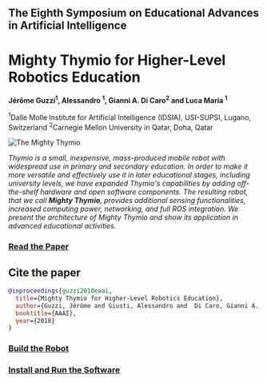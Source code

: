 ## The Eighth Symposium on Educational Advances in Artificial Intelligence

# Mighty Thymio for Higher-Level Robotics Education


<b>Jérôme Guzzi<sup>1</sup>, Alessandro <sup>1</sup>, Gianni A. Di Caro<sup>2</sup> and Luca Maria <sup>1</sup></b>


<sup>1</sup>Dalle Molle Institute for Artificial Intelligence (IDSIA), USI-SUPSI, Lugano, Switzerland
<sup>2</sup>Carnegie Mellon University in Qatar, Doha, Qatar

![The Mighty Thymio](https://raw.githubusercontent.com/jeguzzi/mighty-thymio/master/mighty_thymio.png)

<i>
Thymio is a small, inexpensive, mass-produced mobile robot with widespread use in primary and secondary education. In order to make it more versatile and effectively use it in later educational stages, including university levels, we
have expanded Thymio's capabilities by adding off-the-shelf hardware and open software components. The resulting robot, that we call <b>Mighty Thymio</b>, provides additional sensing functionalities, increased computing power, networking, and full ROS integration. We present the architecture of Mighty Thymio and show its application in advanced educational activities.
</i>

### [Read the Paper](https://github.com/jeguzzi/mighty-thymio/blob/master/MightyThymioEAAI-18.pdf)


## Cite the paper

```bibtex
@inproceedings{guzzi2018eaai,
  title={Mighty Thymio for Higher-Level Robotics Education},
  author={Guzzi, Jérôme and Giusti, Alessandro and  Di Caro, Gianni A. and Gambardella, Luca M.},
  booktitle={AAAI},
  year={2018}
}
```


### [Build the Robot](https://github.com/jeguzzi/mighty-thymio/blob/master/Build.md)

### [Install and Run the Software](https://github.com/jeguzzi/mighty-thymio/blob/master/Installation.md)
